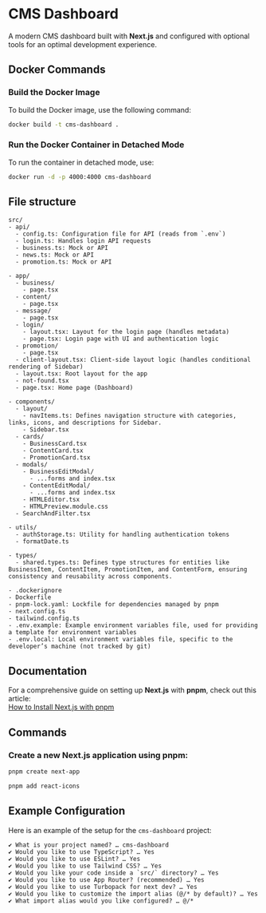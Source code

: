 # CMS Dashboard

A modern CMS dashboard built with **Next.js** and configured with optional tools for an optimal development experience.


## Docker Commands

### Build the Docker Image

To build the Docker image, use the following command:

```bash
docker build -t cms-dashboard .
```

### Run the Docker Container in Detached Mode

To run the container in detached mode, use:

```bash
docker run -d -p 4000:4000 cms-dashboard
```


## File structure

```
src/
- api/
  - config.ts: Configuration file for API (reads from `.env`)
  - login.ts: Handles login API requests
  - business.ts: Mock or API
  - news.ts: Mock or API
  - promotion.ts: Mock or API

- app/
  - business/
    - page.tsx
  - content/
    - page.tsx
  - message/
    - page.tsx
  - login/
    - layout.tsx: Layout for the login page (handles metadata)
    - page.tsx: Login page with UI and authentication logic
  - promotion/
    - page.tsx
  - client-layout.tsx: Client-side layout logic (handles conditional rendering of Sidebar)
  - layout.tsx: Root layout for the app
  - not-found.tsx
  - page.tsx: Home page (Dashboard)

- components/
  - layout/
    - navItems.ts: Defines navigation structure with categories, links, icons, and descriptions for Sidebar.
    - Sidebar.tsx
  - cards/
    - BusinessCard.tsx
    - ContentCard.tsx
    - PromotionCard.tsx
  - modals/
    - BusinessEditModal/
      - ...forms and index.tsx
    - ContentEditModal/
      - ...forms and index.tsx
    - HTMLEditor.tsx
    - HTMLPreview.module.css
  - SearchAndFilter.tsx

- utils/
  - authStorage.ts: Utility for handling authentication tokens
  - formatDate.ts

- types/
  - shared.types.ts: Defines type structures for entities like BusinessItem, ContentItem, PromotionItem, and ContentForm, ensuring consistency and reusability across components.

- .dockerignore
- Dockerfile
- pnpm-lock.yaml: Lockfile for dependencies managed by pnpm
- next.config.ts
- tailwind.config.ts
- .env.example: Example environment variables file, used for providing a template for environment variables
- .env.local: Local environment variables file, specific to the developer’s machine (not tracked by git)
```


## Documentation

For a comprehensive guide on setting up **Next.js** with **pnpm**, check out this article:  
[How to Install Next.js with pnpm](https://medium.com/frontendweb/how-to-install-nextjs-with-pnpm-a958f1b3e9ad)


## Commands

### Create a new Next.js application using pnpm:
```bash
pnpm create next-app

pnpm add react-icons
```


## Example Configuration

Here is an example of the setup for the `cms-dashboard` project:

```plaintext
✔ What is your project named? … cms-dashboard
✔ Would you like to use TypeScript? … Yes
✔ Would you like to use ESLint? … Yes
✔ Would you like to use Tailwind CSS? … Yes
✔ Would you like your code inside a `src/` directory? … Yes
✔ Would you like to use App Router? (recommended) … Yes
✔ Would you like to use Turbopack for next dev? … Yes
✔ Would you like to customize the import alias (@/* by default)? … Yes
✔ What import alias would you like configured? … @/*
```
